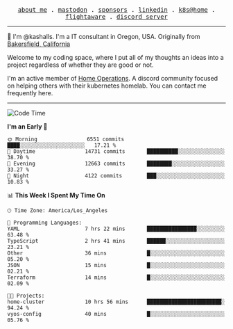 <p align="center">
  <samp>
    <a href="https://jordanjones.org/">about me</a> .
    <a rel="me" href="https://mastodon.social/@kashall">mastodon</a> .
    <a href="https://github.com/sponsors/kashalls">sponsors</a> .
    <a href="https://linkedin.com/in/jordpjones">linkedin</a> .
    <a href="https://github.com/kashalls/home-cluster">k8s@home</a> .
    <a href="https://flightaware.com/adsb/stats/user/kashalls">flightaware</a> .
    <a href="https://discord.gg/V2WrCfqba9">discord server</a>
  </samp>
</p>

----------------------------------------------------------------

:wave: I'm @kashalls. I'm a IT consultant in Oregon, USA. Originally from [Bakersfield, California](https://maps.app.goo.gl/QQMtywTWghpXB6Tu6)

Welcome to my coding space, where I put all of my thoughts an ideas into a project regardless of whether they are good or not.

I'm an active member of [Home Operations](https://discord.gg/home-operations). A discord community focused on helping others with their kubernetes homelab. You can contact me frequently here.

----------------------------------------------------------------
<!--START_SECTION:waka-->
![Code Time](http://img.shields.io/badge/Code%20Time-1%2C920%20hrs%209%20mins-blue)

**I'm an Early 🐤** 

```text
🌞 Morning                6551 commits        ████░░░░░░░░░░░░░░░░░░░░░   17.21 % 
🌆 Daytime                14731 commits       ██████████░░░░░░░░░░░░░░░   38.70 % 
🌃 Evening                12663 commits       ████████░░░░░░░░░░░░░░░░░   33.27 % 
🌙 Night                  4122 commits        ███░░░░░░░░░░░░░░░░░░░░░░   10.83 % 
```


📊 **This Week I Spent My Time On** 

```text
🕑︎ Time Zone: America/Los_Angeles

💬 Programming Languages: 
YAML                     7 hrs 22 mins       ████████████████░░░░░░░░░   63.48 % 
TypeScript               2 hrs 41 mins       ██████░░░░░░░░░░░░░░░░░░░   23.21 % 
Other                    36 mins             █░░░░░░░░░░░░░░░░░░░░░░░░   05.20 % 
JSON                     15 mins             █░░░░░░░░░░░░░░░░░░░░░░░░   02.21 % 
Terraform                14 mins             █░░░░░░░░░░░░░░░░░░░░░░░░   02.09 % 

🐱‍💻 Projects: 
home-cluster             10 hrs 56 mins      ████████████████████████░   94.24 % 
vyos-config              40 mins             █░░░░░░░░░░░░░░░░░░░░░░░░   05.76 % 
```


<!--END_SECTION:waka-->